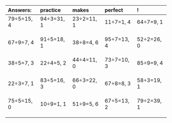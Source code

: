 | Answers: | practice | makes | perfect | ! |
| :--- | :--- | :--- | :--- | :--- |
| 79÷5=15, 4 | 94÷3=31, 1 | 23÷2=11, 1 | 11÷7=1, 4 | 64÷7=9, 1 | 
|   |   |   |   |   | 
|   |   |   |   |   | 
|   |   |   |   |   | 
| 67÷9=7, 4 | 91÷5=18, 1 | 38÷8=4, 6 | 95÷7=13, 4 | 52÷2=26, 0 | 
|   |   |   |   |   | 
|   |   |   |   |   | 
|   |   |   |   |   | 
| 38÷5=7, 3 | 22÷4=5, 2 | 44÷4=11, 0 | 73÷7=10, 3 | 85÷9=9, 4 | 
|   |   |   |   |   | 
|   |   |   |   |   | 
|   |   |   |   |   | 
| 22÷3=7, 1 | 83÷5=16, 3 | 66÷3=22, 0 | 67÷8=8, 3 | 58÷3=19, 1 | 
|   |   |   |   |   | 
|   |   |   |   |   | 
|   |   |   |   |   | 
| 75÷5=15, 0 | 10÷9=1, 1 | 51÷9=5, 6 | 67÷5=13, 2 | 79÷2=39, 1 | 
|   |   |   |   |   | 
|   |   |   |   |   | 
|   |   |   |   |   | 
